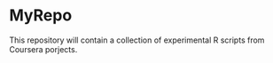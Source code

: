 # MyRepo
This repository will contain a collection of experimental R scripts from Coursera porjects.
